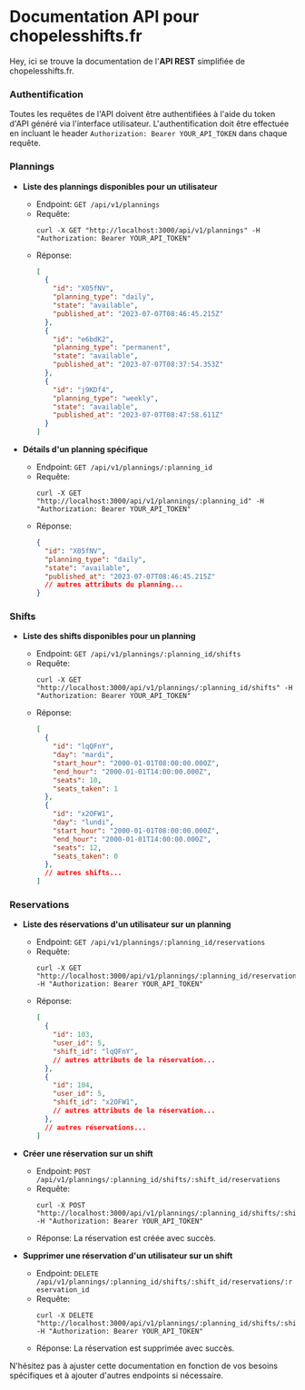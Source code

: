 
Documentation API pour chopelesshifts.fr
=======================

Hey, ici se trouve la documentation de l'**API REST** simplifiée de chopelesshifts.fr.


### Authentification

Toutes les requêtes de l'API doivent être authentifiées à l'aide du token d'API généré via l'interface utilisateur. L'authentification doit être effectuée en incluant le header `Authorization: Bearer YOUR_API_TOKEN` dans chaque requête.

### Plannings

- **Liste des plannings disponibles pour un utilisateur**

  - Endpoint: `GET /api/v1/plannings`
  - Requête:
    ```
    curl -X GET "http://localhost:3000/api/v1/plannings" -H "Authorization: Bearer YOUR_API_TOKEN"
    ```
  - Réponse:
    ```json
    [
      {
        "id": "X05fNV",
        "planning_type": "daily",
        "state": "available",
        "published_at": "2023-07-07T08:46:45.215Z"
      },
      {
        "id": "e6bdK2",
        "planning_type": "permanent",
        "state": "available",
        "published_at": "2023-07-07T08:37:54.353Z"
      },
      {
        "id": "j9KDf4",
        "planning_type": "weekly",
        "state": "available",
        "published_at": "2023-07-07T08:47:58.611Z"
      }
    ]
    ```

- **Détails d'un planning spécifique**

  - Endpoint: `GET /api/v1/plannings/:planning_id`
  - Requête:
    ```
    curl -X GET "http://localhost:3000/api/v1/plannings/:planning_id" -H "Authorization: Bearer YOUR_API_TOKEN"
    ```
  - Réponse:
    ```json
    {
      "id": "X05fNV",
      "planning_type": "daily",
      "state": "available",
      "published_at": "2023-07-07T08:46:45.215Z"
      // autres attributs du planning...
    }
    ```

### Shifts

- **Liste des shifts disponibles pour un planning**

  - Endpoint: `GET /api/v1/plannings/:planning_id/shifts`
  - Requête:
    ```
    curl -X GET "http://localhost:3000/api/v1/plannings/:planning_id/shifts" -H "Authorization: Bearer YOUR_API_TOKEN"
    ```
  - Réponse:
    ```json
    [
      {
        "id": "lqQFnY",
        "day": "mardi",
        "start_hour": "2000-01-01T08:00:00.000Z",
        "end_hour": "2000-01-01T14:00:00.000Z",
        "seats": 10,
        "seats_taken": 1
      },
      {
        "id": "x2OFW1",
        "day": "lundi",
        "start_hour": "2000-01-01T08:00:00.000Z",
        "end_hour": "2000-01-01T14:00:00.000Z",
        "seats": 12,
        "seats_taken": 0
      },
      // autres shifts...
    ]
    ```

### Reservations

- **Liste des réservations d'un utilisateur sur un planning**

  - Endpoint: `GET /api/v1/plannings/:planning_id/reservations`
  - Requête:
    ```
    curl -X GET "http://localhost:3000/api/v1/plannings/:planning_id/reservations" -H "Authorization: Bearer YOUR_API_TOKEN"
    ```
  - Réponse:
    ```json
    [
      {
        "id": 103,
        "user_id": 5,
        "shift_id": "lqQFnY",
        // autres attributs de la réservation...
      },
      {
        "id": 104,
        "user_id": 5,
        "shift_id": "x2OFW1",
        // autres attributs de la réservation...
      },
      // autres réservations...
    ]
    ```

- **Créer une réservation sur un shift**

  - Endpoint: `POST /api/v1/plannings/:planning_id/shifts/:shift_id/reservations`
  - Requête:
    ```
    curl -X POST "http://localhost:3000/api/v1/plannings/:planning_id/shifts/:shift_id/reservations" -H "Authorization: Bearer YOUR_API_TOKEN"
    ```
  - Réponse: La réservation est créée avec succès.

- **Supprimer une réservation d'un utilisateur sur un shift**

  - Endpoint: `DELETE /api/v1/plannings/:planning_id/shifts/:shift_id/reservations/:reservation_id`
  - Requête:
    ```
    curl -X DELETE "http://localhost:3000/api/v1/plannings/:planning_id/shifts/:shift_id/reservations/:reservation_id" -H "Authorization: Bearer YOUR_API_TOKEN"
    ```
  - Réponse: La réservation est supprimée avec succès.

N'hésitez pas à ajuster cette documentation en fonction de vos besoins spécifiques et à ajouter d'autres endpoints si nécessaire.
